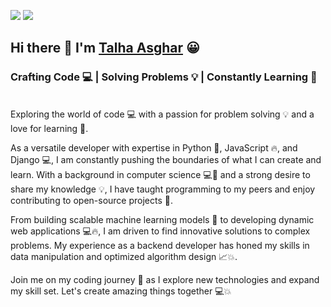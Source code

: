 

[![](https://visitor-badge.laobi.icu/badge?page_id=iamtalhaasghar.iamtalhaasghar)](https://github.com/iamtalhaasghar)
[![](https://img.shields.io/github/followers/iamtalhaasghar?label=Follow&style=social)](https://github.com/iamtalhaasghar)
## Hi there 👋 I'm [Talha Asghar](https://talhaasghar.me) 😀
### Crafting Code 💻 | Solving Problems 💡 | Constantly Learning 🧠
<br>
Exploring the world of code 💻 with a passion for problem solving 💡 and a love for learning 🧠.

As a versatile developer with expertise in Python 🐍, JavaScript 🔥, and Django 💻, I am constantly pushing the boundaries of what I can create and learn. With a background in computer science 💻🧠 and a strong desire to share my knowledge 💡, I have taught programming to my peers and enjoy contributing to open-source projects 🌟.

From building scalable machine learning models 🤖 to developing dynamic web applications 💻🔥, I am driven to find innovative solutions to complex problems. My experience as a backend developer has honed my skills in data manipulation and optimized algorithm design 📈💥.

Join me on my coding journey 🚀 as I explore new technologies and expand my skill set. Let's create amazing things together 💻💥
<br>

<!-- 
<a href="https://github.com/iamtalhaasghar">
  <img align="center" src="https://github-readme-stats.vercel.app/api?username=iamtalhaasghar&count_private=true&custom_title=iamtalhaasghar`s Github Stats&show_icons=true&theme=tokyonight" />
</a> -->
<!-- <a href="https://github.com/iamtalhaasghar">
  <img align="center" src="https://github-readme-stats.vercel.app/api/top-langs/?username=iamtalhaasghar&custom_title=iamtalhaasghar`s Top Languages&layout=compact&langs_count=10&hide=tex,roff&theme=tokyonight" />
</a>
 -->
